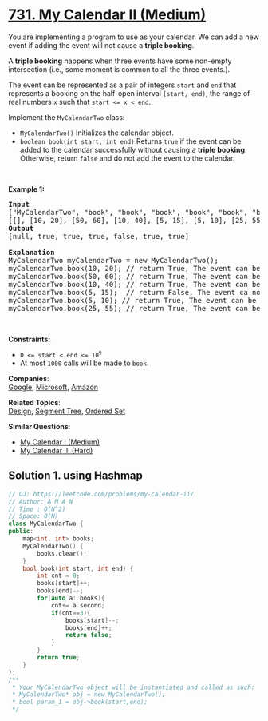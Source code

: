 # [731. My Calendar II (Medium)](https://leetcode.com/problems/my-calendar-ii/)

<p>You are implementing a program to use as your calendar. We can add a new event if adding the event will not cause a <strong>triple booking</strong>.</p>

<p>A <strong>triple booking</strong> happens when three events have some non-empty intersection (i.e., some moment is common to all the three events.).</p>

<p>The event can be represented as a pair of integers <code>start</code> and <code>end</code> that represents a booking on the half-open interval <code>[start, end)</code>, the range of real numbers <code>x</code> such that <code>start &lt;= x &lt; end</code>.</p>

<p>Implement the <code>MyCalendarTwo</code> class:</p>

<ul>
	<li><code>MyCalendarTwo()</code> Initializes the calendar object.</li>
	<li><code>boolean book(int start, int end)</code> Returns <code>true</code> if the event can be added to the calendar successfully without causing a <strong>triple booking</strong>. Otherwise, return <code>false</code> and do not add the event to the calendar.</li>
</ul>

<p>&nbsp;</p>
<p><strong>Example 1:</strong></p>

<pre><strong>Input</strong>
["MyCalendarTwo", "book", "book", "book", "book", "book", "book"]
[[], [10, 20], [50, 60], [10, 40], [5, 15], [5, 10], [25, 55]]
<strong>Output</strong>
[null, true, true, true, false, true, true]

<strong>Explanation</strong>
MyCalendarTwo myCalendarTwo = new MyCalendarTwo();
myCalendarTwo.book(10, 20); // return True, The event can be booked. 
myCalendarTwo.book(50, 60); // return True, The event can be booked. 
myCalendarTwo.book(10, 40); // return True, The event can be double booked. 
myCalendarTwo.book(5, 15);  // return False, The event ca not be booked, because it would result in a triple booking.
myCalendarTwo.book(5, 10); // return True, The event can be booked, as it does not use time 10 which is already double booked.
myCalendarTwo.book(25, 55); // return True, The event can be booked, as the time in [25, 40) will be double booked with the third event, the time [40, 50) will be single booked, and the time [50, 55) will be double booked with the second event.
</pre>

<p>&nbsp;</p>
<p><strong>Constraints:</strong></p>

<ul>
	<li><code>0 &lt;= start &lt; end &lt;= 10<sup>9</sup></code></li>
	<li>At most <code>1000</code> calls will be made to <code>book</code>.</li>
</ul>


**Companies**:  
[Google](https://leetcode.com/company/google), [Microsoft](https://leetcode.com/company/microsoft), [Amazon](https://leetcode.com/company/amazon)

**Related Topics**:  
[Design](https://leetcode.com/tag/design/), [Segment Tree](https://leetcode.com/tag/segment-tree/), [Ordered Set](https://leetcode.com/tag/ordered-set/)

**Similar Questions**:
* [My Calendar I (Medium)](https://leetcode.com/problems/my-calendar-i/)
* [My Calendar III (Hard)](https://leetcode.com/problems/my-calendar-iii/)

## Solution 1. using Hashmap

```cpp
// OJ: https://leetcode.com/problems/my-calendar-ii/
// Author: A M A N
// Time : O(N^2)
// Space: O(N)
class MyCalendarTwo {
public:
    map<int, int> books;
    MyCalendarTwo() {
        books.clear();
    }
    bool book(int start, int end) {
        int cnt = 0;
        books[start]++;
        books[end]--;
        for(auto a: books){
            cnt+= a.second;
            if(cnt==3){
                books[start]--;
                books[end]++;
                return false;
            }
        }
        return true;
    }
};
/**
 * Your MyCalendarTwo object will be instantiated and called as such:
 * MyCalendarTwo* obj = new MyCalendarTwo();
 * bool param_1 = obj->book(start,end);
 */
```